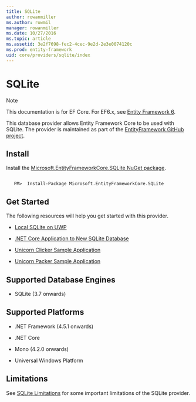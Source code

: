 ```yaml
---
title: SQLite
author: rowanmiller
ms.author: rowmil
manager: rowanmiller
ms.date: 10/27/2016
ms.topic: article
ms.assetid: 3e2f7698-fec2-4cec-9e2d-2e3e0074120c
ms.prod: entity-framework
uid: core/providers/sqlite/index
---
```

# SQLite

> [!NOTE]
> This documentation is for EF Core. For EF6.x, see [Entity Framework 6](../../../ef6/index.md).

This database provider allows Entity Framework Core to be used with SQLite. The provider is maintained as part of the [EntityFramework GitHub project](https://github.com/aspnet/EntityFramework).

## Install

Install the [Microsoft.EntityFrameworkCore.SQLite NuGet package](https://www.nuget.org/packages/Microsoft.EntityFrameworkCore.SQLite/).

<!-- literal_block"language": "csharp",", "xml:space": "preserve", "classes  "backrefs  "names  "dupnames  highlight_args}, "ids  "linenos": false -->
````text

   PM>  Install-Package Microsoft.EntityFrameworkCore.SQLite
````

## Get Started

The following resources will help you get started with this provider.
* [Local SQLite on UWP](../../get-started/uwp/getting-started.md)

* [.NET Core Application to New SQLite Database](../../get-started/netcore/new-db-sqlite.md)

* [Unicorn Clicker Sample Application](https://github.com/rowanmiller/UnicornStore/tree/master/UnicornClicker/UWP)

* [Unicorn Packer Sample Application](https://github.com/rowanmiller/UnicornStore/tree/master/UnicornPacker)

## Supported Database Engines

* SQLite (3.7 onwards)

## Supported Platforms

* .NET Framework (4.5.1 onwards)

* .NET Core

* Mono (4.2.0 onwards)

* Universal Windows Platform

## Limitations

See [SQLite Limitations](limitations.md) for some important limitations of the SQLite provider.
